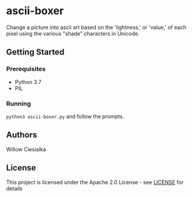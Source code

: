 # ascii-boxer
Change a picture into ascii art based on the 'lightness,' or 'value,' of each pixel using the various "shade" characters in Unicode.

## Getting Started

### Prerequisites
- Python 3.7
- PIL

### Running
`python3 ascii-boxer.py` and follow the prompts.

## Authors
Willow Ciesialka

## License
This project is licensed under the Apache 2.0 License - see [LICENSE](LICENSE) for details
